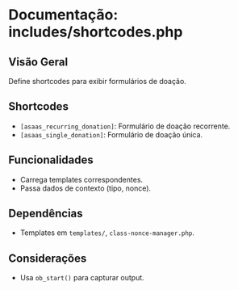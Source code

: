 # Documentação: includes/shortcodes.php

## Visão Geral
Define shortcodes para exibir formulários de doação.

## Shortcodes
- `[asaas_recurring_donation]`: Formulário de doação recorrente.
- `[asaas_single_donation]`: Formulário de doação única.

## Funcionalidades
- Carrega templates correspondentes.
- Passa dados de contexto (tipo, nonce).

## Dependências
- Templates em `templates/`, `class-nonce-manager.php`.

## Considerações
- Usa `ob_start()` para capturar output.